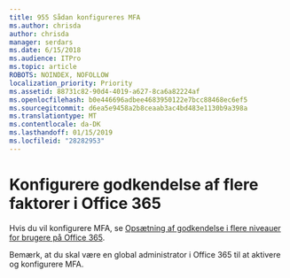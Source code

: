 ```yaml
---
title: 955 Sådan konfigureres MFA
ms.author: chrisda
author: chrisda
manager: serdars
ms.date: 6/15/2018
ms.audience: ITPro
ms.topic: article
ROBOTS: NOINDEX, NOFOLLOW
localization_priority: Priority
ms.assetid: 88731c82-90d4-4019-a627-8ca6a82224af
ms.openlocfilehash: b0e446696adbee4683950122e7bcc88468ec6ef5
ms.sourcegitcommit: d6ea5e9458a2b8ceaab3ac4bd483e1130b9a398a
ms.translationtype: MT
ms.contentlocale: da-DK
ms.lasthandoff: 01/15/2019
ms.locfileid: "28282953"
---
```

# <a name="configure-multi-factor-authentication-in-office-365"></a>Konfigurere godkendelse af flere faktorer i Office 365

Hvis du vil konfigurere MFA, se [Opsætning af godkendelse i flere niveauer for brugere på Office 365](https://support.office.com/article/8f0454b2-f51a-4d9c-bcde-2c48e41621c6.aspx).
  
Bemærk, at du skal være en global administrator i Office 365 til at aktivere og konfigurere MFA.
  

